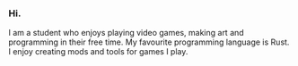 ### Hi.

I am a student who enjoys playing video games, making art and programming in their free time. My favourite programming language is Rust. I enjoy creating mods and tools for games I play.
